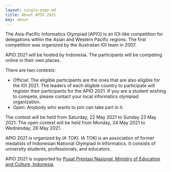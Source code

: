 ```yaml
---
layout: single-page-md
title: About APIO 2021
key: about
---
```


The Asia-Pacific Informatics Olympiad (APIO) is an IOI-like competition for delegations within the Asian and Western Pacific regions. The first competition was organized by the Australian IOI team in 2007.

APIO 2021 will be hosted by Indonesia. The participants will be competing online in their own places.

There are two contests:
* Official: The eligible participants are the ones that are also eligible for the IOI 2021. The leaders of each eligible country to participate will register their participants for the APIO 2021. If you are a student wishing to compete, please contact your local informatics olympiad organization.
* Open: Anybody who wants to join can take part in it.

The contest will be held from Saturday, 22 May 2021 to Sunday 23 May 2021. The open contest will be held from Monday, 24 May 2021 to Wednesday, 26 May 2021.

APIO 2021 is organized by *IA TOKI*. IA TOKI is an association of former medalists of Indonesian National Olympiad in Informatics.
It consists of university students, professionals, and educators.

APIO 2021 is supported by [Pusat Prestasi Nasional, Ministry of Education and Culture, Indonesia](https://pusatprestasinasional.kemdikbud.go.id/).
